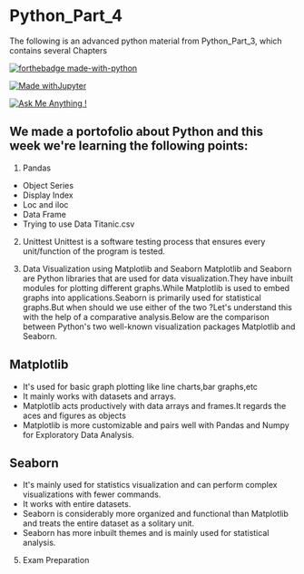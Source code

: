 # Python_Part_4
The following is an advanced python material from Python_Part_3, which contains several Chapters


[![forthebadge made-with-python](http://ForTheBadge.com/images/badges/made-with-python.svg)](https://www.python.org/)

[![Made withJupyter](https://img.shields.io/badge/Made%20with-Jupyter-orange?style=for-the-badge&logo=Jupyter)](https://jupyter.org/try)

[![Ask Me Anything !](https://img.shields.io/badge/Ask%20me-anything-1abc9c.svg)](https://GitHub.com/Naereen/ama)

## We made a portofolio about Python and this week we're learning the following points:
1. Pandas 
* Object Series
* Display Index
* Loc and iloc
* Data Frame
* Trying to use Data Titanic.csv

2. Unittest
Unittest is a software testing process that ensures every unit/function of the program is tested.

3. Data Visualization using Matplotlib and Seaborn
Matplotlib and Seaborn are Python libraries that are used for data visualization.They have inbuilt modules for plotting different graphs.While Matplotlib is used to embed graphs into applications.Seaborn is primarily used for statistical graphs.But when should we use either of the two ?Let's understand this with the help of a comparative analysis.Below are the comparison between Python's two well-known visualization packages Matplotlib and Seaborn.

## Matplotlib
* It's used for basic graph plotting like line charts,bar graphs,etc
* It mainly works with datasets and arrays.
* Matplotlib acts productively with data arrays and frames.It regards the aces and figures as objects
* Matplotlib is more customizable and pairs well with Pandas and Numpy for Exploratory Data Analysis.

## Seaborn
* It's mainly used for statistics visualization and can perform complex visualizations with fewer commands.
* It works with entire datasets.
* Seaborn is considerably more organized and functional than Matplotlib and treats the entire dataset as a solitary unit.
* Seaborn has more inbuilt themes and is mainly used for statistical analysis.

5. Exam Preparation

